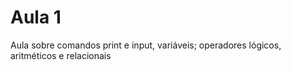 # Aula 1
Aula sobre comandos print e input, variáveis; operadores lógicos, aritméticos e relacionais
